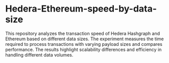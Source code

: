 # Hedera-Ethereum-speed-by-data-size
This repository analyzes the transaction speed of Hedera Hashgraph and Ethereum based on different data sizes. The experiment measures the time required to process transactions with varying payload sizes and compares performance. The results highlight scalability differences and efficiency in handling different data volumes.
